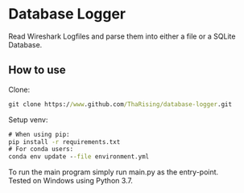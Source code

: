 # Database Logger

Read Wireshark Logfiles and parse them into either a file 
or a SQLite Database.

## How to use

Clone:  
````cmd
git clone https://www.github.com/ThaRising/database-logger.git
````

Setup venv:
````cmd
# When using pip:
pip install -r requirements.txt
# For conda users:
conda env update --file environment.yml
````

To run the main program simply run main.py as the entry-point.  
Tested on Windows using Python 3.7.